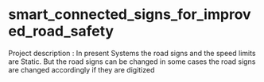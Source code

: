 # smart_connected_signs_for_improved_road_safety
Project description : In present Systems the road signs and the speed limits are Static. But the road signs can be changed in some cases the road signs are changed accordingly if they are digitized
